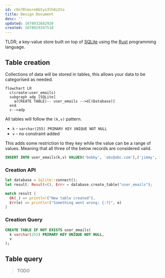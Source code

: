 ```yaml
---
id: c9n70lmsre6btys3lh8z2to
title: Design Document
desc: ''
updated: 1678932682920
created: 1678929347518
---
```


TLDR; a key-value store built on top of [SQLite](https://www.sqlite.org/index.html) using the [Rust](https://www.rust-lang.org/) programming language.

## Table creation

Collections of data will be stored in tables, this allows your data to be categorised as needed.

```mermaid
flowchart LR
  c(create:user_emails)
  subgraph adp [SQLite]
    a(CREATE TABLE)-- user_emails -->d[(Database)]
  end
  c-->adp
```

All tables will follow the `(k,v)` pattern.

- `k` - `varchar(255) PRIMARY KEY UNIQUE NOT NULL`
- `v` - no constraint added

This adds some restriction to they key while the value can be a range of values. Meaning that all three of the below records are considered valid.

```sql
INSERT INTO user_emails(k,v) VALUES('bobby', 'abc@abc.com'),('jimmy', 123),(sally, NULL);
```

### Creation API

```rust
let database = Sqlite::connect();
let result: Result<(), Err> = database.create_table("user_emails");

match result {
  Ok(_) => println!("New table created"),
  Err(e) => println!("Something went wrong: {:?}", e)
}
```

### Creation Query

```sql
CREATE TABLE IF NOT EXISTS user_emails(
  k varchar(255) PRIMARY KEY UNIQUE NOT NULL,
  v
);
```

## Table query

> TODO